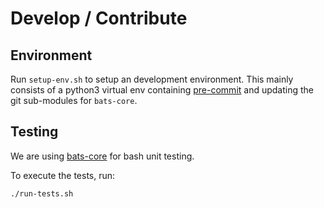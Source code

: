 # Develop / Contribute

## Environment

Run `setup-env.sh` to setup an development environment. This mainly consists of a python3 virtual env
containing [pre-commit](https://pre-commit.com/) and updating the git sub-modules for `bats-core`.

## Testing

We are using [bats-core](https://bats-core.readthedocs.io/en/stable/) for bash unit testing.

To execute the tests, run:

```shell
./run-tests.sh
```
